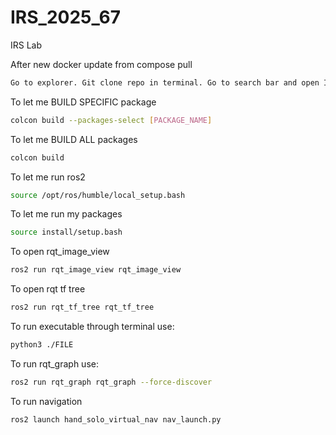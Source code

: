# IRS_2025_67
IRS Lab

After new docker update from compose pull
```bash
Go to explorer. Git clone repo in terminal. Go to search bar and open IRS_group_67 folder

```


To let me BUILD SPECIFIC package
```bash
colcon build --packages-select [PACKAGE_NAME]
```

To let me BUILD ALL packages
```bash
colcon build
```

To let me run ros2 
```bash
source /opt/ros/humble/local_setup.bash
```

To let me run my packages
```bash
source install/setup.bash
```

To open rqt_image_view
```bash
ros2 run rqt_image_view rqt_image_view
```
To open rqt tf tree
```bash
ros2 run rqt_tf_tree rqt_tf_tree 
```


To run executable through terminal use:
```bash
python3 ./FILE
```

To run rqt_graph use:
```bash
ros2 run rqt_graph rqt_graph --force-discover
```

To run navigation
```bash
ros2 launch hand_solo_virtual_nav nav_launch.py
```

